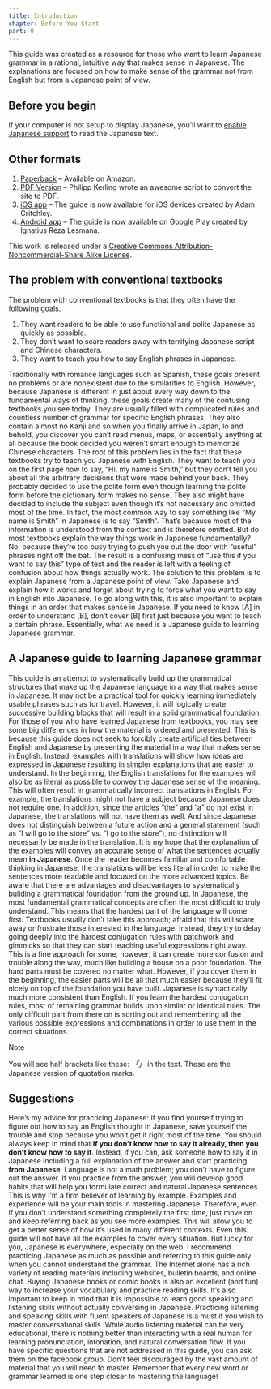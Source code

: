 ```yaml
---
title: Introduction
chapter: Before You Start
part: 0
---
```


This guide was created as a resource for those who want to learn Japanese grammar in a rational, intuitive way that makes sense in Japanese. The explanations are focused on how to make sense of the grammar not from English but from a Japanese point of view.

## Before you begin

If your computer is not setup to display Japanese, you’ll want to [enable Japanese support](https://guidetojapanese.org/learn/resources/setup) to read the Japanese text.

## Other formats

1. [Paperback](http://www.amazon.com/Guide-Japanese-Grammar-approach-learning/dp/1495238962) – Available on Amazon.
1. [PDF Version](http://www.guidetojapanese.org/grammar_guide.pdf) – Philipp Kerling wrote an awesome script to convert the site to PDF.
1. [iOS app](https://itunes.apple.com/app/id1366698942) – The guide is now available for iOS devices created by Adam Critchley.
1. [Android app](https://play.google.com/store/apps/details?id=com.alexisblaze.japanese_grammar) – The guide is now available on Google Play created by Ignatius Reza Lesmana.

This work is released under a [Creative Commons Attribution-Noncommercial-Share Alike License](http://creativecommons.org/licenses/by-nc-sa/3.0/us/).

## The problem with conventional textbooks

The problem with conventional textbooks is that they often have the following goals.

1. They want readers to be able to use functional and polite Japanese as quickly as possible.
1. They don’t want to scare readers away with terrifying Japanese script and Chinese characters.
1. They want to teach you how to say English phrases in Japanese.

Traditionally with romance languages such as Spanish, these goals present no problems or are nonexistent due to the similarities to English. However, because Japanese is different in just about every way down to the fundamental ways of thinking, these goals create many of the confusing textbooks you see today. They are usually filled with complicated rules and countless number of grammar for specific English phrases. They also contain almost no Kanji and so when you finally arrive in Japan, lo and behold, you discover you can’t read menus, maps, or essentially anything at all because the book decided you weren’t smart enough to memorize Chinese characters. The root of this problem lies in the fact that these textbooks try to teach you Japanese with English. They want to teach you on the first page how to say, “Hi, my name is Smith,” but they don’t tell you about all the arbitrary decisions that were made behind your back. They probably decided to use the polite form even though learning the polite form before the dictionary form makes no sense. They also might have decided to include the subject even though it’s not necessary and omitted most of the time. In fact, the most common way to say something like “My name is Smith” in Japanese is to say “Smith”. That’s because most of the information is understood from the context and is therefore omitted. But do most textbooks explain the way things work in Japanese fundamentally? No, because they’re too busy trying to push you out the door with “useful” phrases right off the bat. The result is a confusing mess of “use this if you want to say this” type of text and the reader is left with a feeling of confusion about how things actually work. The solution to this problem is to explain Japanese from a Japanese point of view. Take Japanese and explain how it works and forget about trying to force what you want to say in English into Japanese. To go along with this, it is also important to explain things in an order that makes sense in Japanese. If you need to know [A] in order to understand [B], don’t cover [B] first just because you want to teach a certain phrase. Essentially, what we need is a Japanese guide to learning Japanese grammar.

## A Japanese guide to learning Japanese grammar

This guide is an attempt to systematically build up the grammatical structures that make up the Japanese language in a way that makes sense in Japanese. It may not be a practical tool for quickly learning immediately usable phrases such as for travel. However, it will logically create successive building blocks that will result in a solid grammatical foundation. For those of you who have learned Japanese from textbooks, you may see some big differences in how the material is ordered and presented. This is because this guide does not seek to forcibly create artificial ties between English and Japanese by presenting the material in a way that makes sense in English. Instead, examples with translations will show how ideas are expressed in Japanese resulting in simpler explanations that are easier to understand. In the beginning, the English translations for the examples will also be as literal as possible to convey the Japanese sense of the meaning. This will often result in grammatically incorrect translations in English. For example, the translations might not have a subject because Japanese does not require one. In addition, since the articles “the” and “a” do not exist in Japanese, the translations will not have them as well. And since Japanese does not distinguish between a future action and a general statement (such as “I will go to the store” vs. “I go to the store”), no distinction will necessarily be made in the translation. It is my hope that the explanation of the examples will convey an accurate sense of what the sentences actually mean **in Japanese**. Once the reader becomes familiar and comfortable thinking in Japanese, the translations will be less literal in order to make the sentences more readable and focused on the more advanced topics. Be aware that there are advantages and disadvantages to systematically building a grammatical foundation from the ground up. In Japanese, the most fundamental grammatical concepts are often the most difficult to truly understand. This means that the hardest part of the language will come first. Textbooks usually don’t take this approach; afraid that this will scare away or frustrate those interested in the language. Instead, they try to delay going deeply into the hardest conjugation rules with patchwork and gimmicks so that they can start teaching useful expressions right away. This is a fine approach for some, however; it can create more confusion and trouble along the way, much like building a house on a poor foundation. The hard parts must be covered no matter what. However, if you cover them in the beginning, the easier parts will be all that much easier because they’ll fit nicely on top of the foundation you have built. Japanese is syntactically much more consistent than English. If you learn the hardest conjugation rules, most of remaining grammar builds upon similar or identical rules. The only difficult part from there on is sorting out and remembering all the various possible expressions and combinations in order to use them in the correct situations.

> [!Note]
>
> You will see half brackets like these: _「」_ in the text. These are the Japanese version of quotation marks.

## Suggestions

Here’s my advice for practicing Japanese: if you find yourself trying to figure out how to say an English thought in Japanese, save yourself the trouble and stop because you won’t get it right most of the time. You should always keep in mind that **if you don’t know how to say it already, then you don’t know how to say it**. Instead, if you can, ask someone how to say it in Japanese including a full explanation of the answer and start practicing **from Japanese**. Language is not a math problem; you don’t have to figure out the answer. If you practice from the answer, you will develop good habits that will help you formulate correct and natural Japanese sentences. This is why I’m a firm believer of learning by example. Examples and experience will be your main tools in mastering Japanese. Therefore, even if you don’t understand something completely the first time, just move on and keep referring back as you see more examples. This will allow you to get a better sense of how it’s used in many different contexts. Even this guide will not have all the examples to cover every situation. But lucky for you, Japanese is everywhere, especially on the web. I recommend practicing Japanese as much as possible and referring to this guide only when you cannot understand the grammar. The Internet alone has a rich variety of reading materials including websites, bulletin boards, and online chat. Buying Japanese books or comic books is also an excellent (and fun) way to increase your vocabulary and practice reading skills. It’s also important to keep in mind that it is impossible to learn good speaking and listening skills without actually conversing in Japanese. Practicing listening and speaking skills with fluent speakers of Japanese is a must if you wish to master conversational skills. While audio listening material can be very educational, there is nothing better than interacting with a real human for learning pronunciation, intonation, and natural conversation flow. If you have specific questions that are not addressed in this guide, you can ask them on the facebook group. Don’t feel discouraged by the vast amount of material that you will need to master. Remember that every new word or grammar learned is one step closer to mastering the language!
